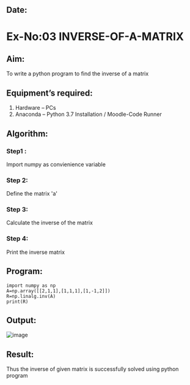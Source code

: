 ## Date:
# Ex-No:03 INVERSE-OF-A-MATRIX
## Aim:
To write a python program to find the inverse of a matrix
## Equipment’s required:
1. 	Hardware – PCs
2. 	Anaconda – Python 3.7 Installation / Moodle-Code Runner
## Algorithm:
### Step1 : 
Import numpy as convienience variable
### Step 2: 
Define the matrix 'a'
### Step 3: 
Calculate the inverse of the matrix
### Step 4: 
Print the inverse matrix
## Program:
```
import numpy as np
A=np.array([[2,1,1],[1,1,1],[1,-1,2]])
R=np.linalg.inv(A)
print(R)
```
## Output:
![image](https://github.com/user-attachments/assets/3f0605fc-2d5a-48da-9ad1-41892b479040)

## Result:
Thus the inverse of given matrix is successfully solved using python program

